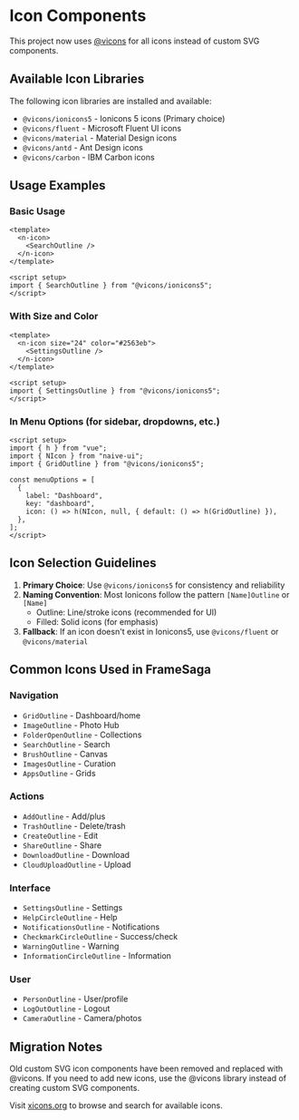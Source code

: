 # Icon Components

This project now uses [@vicons](https://www.xicons.org/) for all icons instead of custom SVG components.

## Available Icon Libraries

The following icon libraries are installed and available:

- `@vicons/ionicons5` - Ionicons 5 icons (Primary choice)
- `@vicons/fluent` - Microsoft Fluent UI icons
- `@vicons/material` - Material Design icons
- `@vicons/antd` - Ant Design icons
- `@vicons/carbon` - IBM Carbon icons

## Usage Examples

### Basic Usage

```vue
<template>
  <n-icon>
    <SearchOutline />
  </n-icon>
</template>

<script setup>
import { SearchOutline } from "@vicons/ionicons5";
</script>
```

### With Size and Color

```vue
<template>
  <n-icon size="24" color="#2563eb">
    <SettingsOutline />
  </n-icon>
</template>

<script setup>
import { SettingsOutline } from "@vicons/ionicons5";
</script>
```

### In Menu Options (for sidebar, dropdowns, etc.)

```vue
<script setup>
import { h } from "vue";
import { NIcon } from "naive-ui";
import { GridOutline } from "@vicons/ionicons5";

const menuOptions = [
  {
    label: "Dashboard",
    key: "dashboard",
    icon: () => h(NIcon, null, { default: () => h(GridOutline) }),
  },
];
</script>
```

## Icon Selection Guidelines

1. **Primary Choice**: Use `@vicons/ionicons5` for consistency and reliability
2. **Naming Convention**: Most Ionicons follow the pattern `[Name]Outline` or `[Name]`
   - Outline: Line/stroke icons (recommended for UI)
   - Filled: Solid icons (for emphasis)
3. **Fallback**: If an icon doesn't exist in Ionicons5, use `@vicons/fluent` or `@vicons/material`

## Common Icons Used in FrameSaga

### Navigation

- `GridOutline` - Dashboard/home
- `ImageOutline` - Photo Hub
- `FolderOpenOutline` - Collections
- `SearchOutline` - Search
- `BrushOutline` - Canvas
- `ImagesOutline` - Curation
- `AppsOutline` - Grids

### Actions

- `AddOutline` - Add/plus
- `TrashOutline` - Delete/trash
- `CreateOutline` - Edit
- `ShareOutline` - Share
- `DownloadOutline` - Download
- `CloudUploadOutline` - Upload

### Interface

- `SettingsOutline` - Settings
- `HelpCircleOutline` - Help
- `NotificationsOutline` - Notifications
- `CheckmarkCircleOutline` - Success/check
- `WarningOutline` - Warning
- `InformationCircleOutline` - Information

### User

- `PersonOutline` - User/profile
- `LogOutOutline` - Logout
- `CameraOutline` - Camera/photos

## Migration Notes

Old custom SVG icon components have been removed and replaced with @vicons.
If you need to add new icons, use the @vicons library instead of creating custom SVG components.

Visit [xicons.org](https://www.xicons.org/) to browse and search for available icons.
